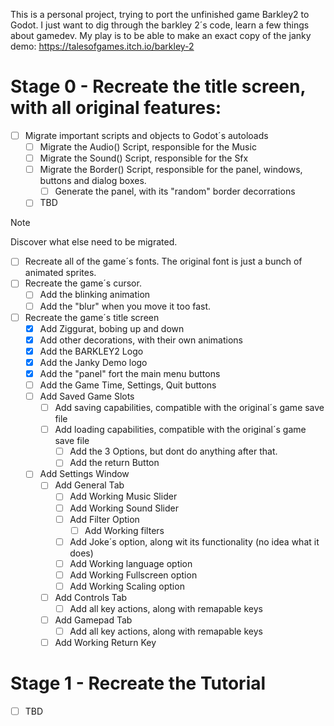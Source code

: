 This is a personal project, trying to port the unfinished game Barkley2 to Godot.
I just want to dig through the barkley 2´s code, learn a few things about gamedev. My play is to be able to make an exact copy of the janky demo: https://talesofgames.itch.io/barkley-2

# Stage 0 - Recreate the title screen, with all original features:
  - [ ] Migrate important scripts and objects to Godot´s autoloads
	- [ ] Migrate the Audio() Script, responsible for the Music
	- [ ] Migrate the Sound() Script, responsible for the Sfx
	- [ ] Migrate the Border() Script, responsible for the panel, windows, buttons and dialog boxes.
	  - [ ] Generate the panel, with its "random" border decorrations
	- [ ] TBD
> [!NOTE]
> Discover what else need to be migrated.

  - [ ] Recreate all of the game´s fonts. The original font is just a bunch of animated sprites.
  - [ ] Recreate the game´s cursor.
	- [ ] Add the blinking animation
	- [ ] Add the "blur" when you move it too fast.
  - [ ] Recreate the game´s title screen
	- [x] Add Ziggurat, bobing up and down
	- [x] Add other decorations, with their own animations
	- [x] Add the BARKLEY2 Logo
	- [x] Add the Janky Demo logo
	- [x] Add the "panel" fort the main menu buttons
	- [ ] Add the Game Time, Settings, Quit buttons
	- [ ] Add Saved Game Slots
	  - [ ] Add saving capabilities, compatible with the original´s game save file
	  - [ ] Add loading capabilities, compatible with the original´s game save file
		- [ ] Add the 3 Options, but dont do anything after that.
		- [ ] Add the return Button
	- [ ] Add Settings Window
	  - [ ] Add General Tab
		- [ ] Add Working Music Slider
		- [ ] Add Working Sound Slider
		- [ ] Add Filter Option
		  - [ ] Add Working filters
		- [ ] Add Joke´s option, along wit its functionality (no idea what it does)
		- [ ] Add Working language option
		- [ ] Add Working Fullscreen option
		- [ ] Add Working Scaling option
	  - [ ] Add Controls Tab
		- [ ] Add all key actions, along with remapable keys
	  - [ ] Add Gamepad Tab
		- [ ] Add all key actions, along with remapable keys
	  - [ ] Add Working Return Key
	  
# Stage 1 - Recreate the Tutorial
  - [ ] TBD

